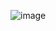 ![image](https://github.com/aeriotech/vrabecartemwebsite/assets/79810134/43d06943-73b0-4736-8c8e-cb2502f4dcf6)
